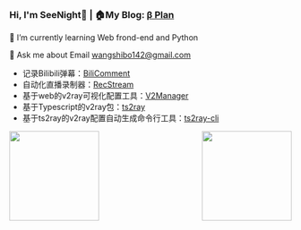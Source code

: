 ### Hi, I'm SeeNight👋 | 🏠My Blog: [β Plan](https://1145141919810.wang)

🌱 I’m currently learning Web frond-end and Python

💬 Ask me about Email <u>wangshibo142@gmail.com</u>

- 记录Bilibili弹幕：[BiliComment](https://github.com/See-Night/BiliComment)
- 自动化直播录制器：[RecStream](https://github.com/See-Night/RecStream)
- 基于web的v2ray可视化配置工具：[V2Manager](https://github.com/See-Night/V2Manager)
- 基于Typescript的v2ray包：[ts2ray](https://github.com/See-Night/ts2ray)
- 基于ts2ray的v2ray配置自动生成命令行工具：[ts2ray-cli](https://github.com/See-Night/ts2ray-cli)

<div style="display: flex; flex-direction: row; flex-wrap: wrap; justify-content: space-between">
<img height="160px" src="https://github-readme-stats.vercel.app/api?username=See-Night&show_icons=true&theme=tokyonight" />
<img height="160px" src="https://github-readme-stats.vercel.app/api/top-langs/?username=See-Night&show_icons=true&layout=compact&theme=tokyonight"/>
</div>

